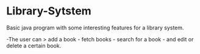 # Library-Sytstem
Basic java program with some interesting features for a library system.

-The user can >
add a book - fetch books - search for a book - and edit or delete a certain book.
 
